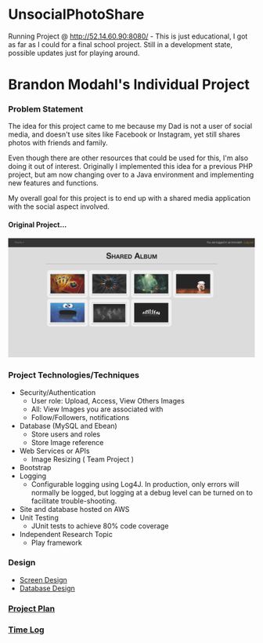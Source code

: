 # UnsocialPhotoShare

Running Project @ http://52.14.60.90:8080/ - This is just educational, I got as far as I could for a final school project. Still in a development state, possible updates just for playing around.

# Brandon Modahl's Individual Project

### Problem Statement

The idea for this project came to me because my Dad is not a user of social media, and doesn't use sites like Facebook or Instagram, yet still shares photos with friends and family.

Even though there are other resources that could be used for this, I'm also doing it out of interest. Originally I implemented this idea for a previous PHP project, but am now changing over to a Java environment and implementing new features and functions.

My overall goal for this project is to end up with a shared media application with the social aspect involved.

#### Original Project...

![Original Project](images/splash.png)




### Project Technologies/Techniques

* Security/Authentication
  * User role: Upload, Access, View Others Images
  * All: View Images you are associated with
  * Follow/Followers, notifications
* Database (MySQL and Ebean)
  * Store users and roles
  * Store Image reference
* Web Services or APIs
  * Image Resizing ( Team Project )
* Bootstrap
* Logging
  * Configurable logging using Log4J. In production, only errors will normally be logged, but logging at a debug level can be turned on to facilitate trouble-shooting.
* Site and database hosted on AWS
* Unit Testing
  * JUnit tests to achieve 80% code coverage
* Independent Research Topic
  * Play framework

### Design

* [Screen Design](screens.md)
* [Database Design](dbdesign.md)

### [Project Plan](ProjectPlan.md)

### [Time Log](TimeLog.md)
